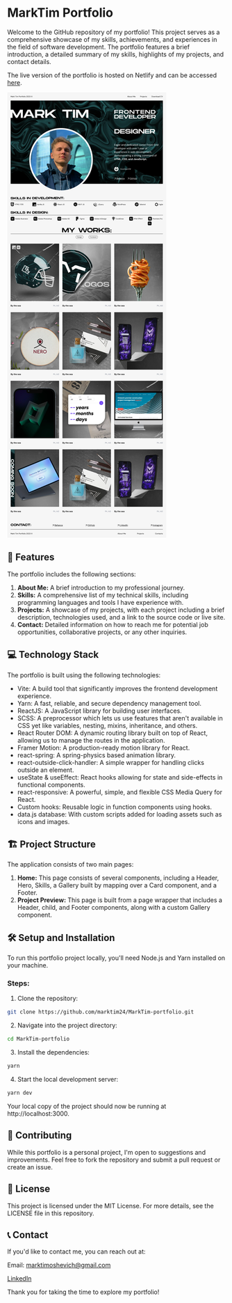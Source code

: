 # MarkTim Portfolio

Welcome to the GitHub repository of my portfolio! This project serves as a comprehensive showcase of my skills, achievements, and experiences in the field of software development. The portfolio features a brief introduction, a detailed summary of my skills, highlights of my projects, and contact details.

The live version of the portfolio is hosted on Netlify and can be accessed [here](https://marktim.netlify.app/).

![preview Image](/preview.webp)

## 🚀 Features

The portfolio includes the following sections:

1. **About Me:** A brief introduction to my professional journey.
2. **Skills:** A comprehensive list of my technical skills, including programming languages and tools I have experience with.
3. **Projects:** A showcase of my projects, with each project including a brief description, technologies used, and a link to the source code or live site.
4. **Contact:** Detailed information on how to reach me for potential job opportunities, collaborative projects, or any other inquiries.

## 💻 Technology Stack

The portfolio is built using the following technologies:

- Vite: A build tool that significantly improves the frontend development experience.
- Yarn: A fast, reliable, and secure dependency management tool.
- ReactJS: A JavaScript library for building user interfaces.
- SCSS: A preprocessor which lets us use features that aren't available in CSS yet like variables, nesting, mixins, inheritance, and others.
- React Router DOM: A dynamic routing library built on top of React, allowing us to manage the routes in the application.
- Framer Motion: A production-ready motion library for React.
- react-spring: A spring-physics based animation library.
- react-outside-click-handler: A simple wrapper for handling clicks outside an element.
- useState & useEffect: React hooks allowing for state and side-effects in functional components.
- react-responsive: A powerful, simple, and flexible CSS Media Query for React.
- Custom hooks: Reusable logic in function components using hooks.
- data.js database: With custom scripts added for loading assets such as icons and images.

## 🏗️ Project Structure

The application consists of two main pages:

1. **Home:** This page consists of several components, including a Header, Hero, Skills, a Gallery built by mapping over a Card component, and a Footer.
2. **Project Preview:** This page is built from a page wrapper that includes a Header, child, and Footer components, along with a custom Gallery component.

## 🛠️ Setup and Installation

To run this portfolio project locally, you'll need Node.js and Yarn installed on your machine.

### Steps:

1. Clone the repository:

```bash
git clone https://github.com/marktim24/MarkTim-portfolio.git
```

2. Navigate into the project directory:

```bash
cd MarkTim-portfolio
```

3. Install the dependencies:

```bash
yarn
```

4. Start the local development server:

```bash
yarn dev
```

Your local copy of the project should now be running at http://localhost:3000.

## 👥 Contributing

While this portfolio is a personal project, I'm open to suggestions and improvements. Feel free to fork the repository and submit a pull request or create an issue.

## 📜 License

This project is licensed under the MIT License. For more details, see the LICENSE file in this repository.

## 📞 Contact

If you'd like to contact me, you can reach out at:

Email: marktimoshevich@gmail.com

[LinkedIn](https://www.linkedin.com/in/marktim24/)

Thank you for taking the time to explore my portfolio!
